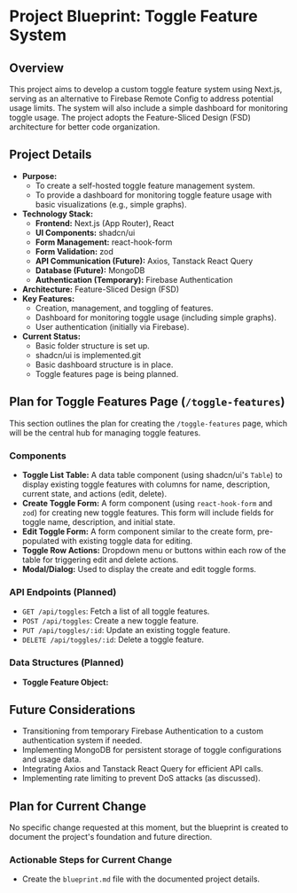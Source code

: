 # Project Blueprint: Toggle Feature System

## Overview

This project aims to develop a custom toggle feature system using Next.js, serving as an alternative to Firebase Remote Config to address potential usage limits. The system will also include a simple dashboard for monitoring toggle usage. The project adopts the Feature-Sliced Design (FSD) architecture for better code organization.

## Project Details

*   **Purpose:**
    *   To create a self-hosted toggle feature management system.
    *   To provide a dashboard for monitoring toggle feature usage with basic visualizations (e.g., simple graphs).
*   **Technology Stack:**
    *   **Frontend:** Next.js (App Router), React
    *   **UI Components:** shadcn/ui
    *   **Form Management:** react-hook-form
    *   **Form Validation:** zod
    *   **API Communication (Future):** Axios, Tanstack React Query
    *   **Database (Future):** MongoDB
    *   **Authentication (Temporary):** Firebase Authentication
*   **Architecture:** Feature-Sliced Design (FSD)
*   **Key Features:**
    *   Creation, management, and toggling of features.
    *   Dashboard for monitoring toggle usage (including simple graphs).
    *   User authentication (initially via Firebase).
*   **Current Status:**
    *   Basic folder structure is set up.
    *   shadcn/ui is implemented.git
    *   Basic dashboard structure is in place.
    *   Toggle features page is being planned.

## Plan for Toggle Features Page (`/toggle-features`)

This section outlines the plan for creating the `/toggle-features` page, which will be the central hub for managing toggle features.

### Components

*   **Toggle List Table:** A data table component (using shadcn/ui's `Table`) to display existing toggle features with columns for name, description, current state, and actions (edit, delete).
*   **Create Toggle Form:** A form component (using `react-hook-form` and `zod`) for creating new toggle features. This form will include fields for toggle name, description, and initial state.
*   **Edit Toggle Form:** A form component similar to the create form, pre-populated with existing toggle data for editing.
*   **Toggle Row Actions:** Dropdown menu or buttons within each row of the table for triggering edit and delete actions.
*   **Modal/Dialog:** Used to display the create and edit toggle forms.

### API Endpoints (Planned)

*   `GET /api/toggles`: Fetch a list of all toggle features.
*   `POST /api/toggles`: Create a new toggle feature.
*   `PUT /api/toggles/:id`: Update an existing toggle feature.
*   `DELETE /api/toggles/:id`: Delete a toggle feature.

### Data Structures (Planned)

*   **Toggle Feature Object:**


## Future Considerations

*   Transitioning from temporary Firebase Authentication to a custom authentication system if needed.
*   Implementing MongoDB for persistent storage of toggle configurations and usage data.
*   Integrating Axios and Tanstack React Query for efficient API calls.
*   Implementing rate limiting to prevent DoS attacks (as discussed).

## Plan for Current Change

No specific change requested at this moment, but the blueprint is created to document the project's foundation and future direction.

### Actionable Steps for Current Change

*   Create the `blueprint.md` file with the documented project details.